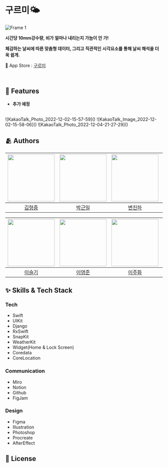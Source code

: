 # 구르미🌤

![Frame 1](https://user-images.githubusercontent.com/63584245/205135938-0a460b46-510f-4c6e-820d-68f923c177a5.svg)


**시간당 10mm강수량, 비가 얼마나 내리는지 가늠이 안 가!**

**체감하는 날씨에 따른 맞춤형 데이터, 그리고 직관적인 시각요소를 통해 날씨 해석을 더욱 쉽게.**

🔗 App Store : <a href="https://apps.apple.com/kr/app/kloudy-charactercheck-weather/id6444051667">구르미</a>

</br>

## :pushpin: Features

- **추가 예정**

</br>
![KakaoTalk_Photo_2022-12-02-15-57-59]()
![KakaoTalk_Image_2022-12-02-15-58-06]()
![KakaoTalk_Photo_2022-12-04-21-27-29]()


## :people_hugging: Authors
| <a href="https://github.com/dkdo1406"><img height="150px" width="150px" src="https://user-images.githubusercontent.com/63584245/205234483-47d4b263-7a7e-4975-b5fa-d56383b38716.jpeg"/></a>|<a href="https://github.com/Valentino1994"><img height="150px" width="150px" src="https://user-images.githubusercontent.com/63584245/205490414-4318b76d-5b18-4e1c-9727-ce41dde58cbf.jpeg"/></a>|<a href="https://github.com/Byeonjinha"><img height="150px" width="150px" src="https://user-images.githubusercontent.com/63584245/205233800-e8262aaa-13d5-4386-b734-4a1e91086732.jpeg"/></a>|<a href="https://github.com/yys88699"><img height="113px" width="150px" src="https://user-images.githubusercontent.com/63584245/205136074-6df973df-1fc7-43a6-9355-53059c6f6373.jpeg"/></a>|
|:---:|:---:|:---:|:---:|
|<a href="https://github.com/dkdo1406">김형중</a>|<a href="https://github.com/Valentino1994">박근일</a>|<a href="https://github.com/Byeonjinha">변진하</a>|<a href="https://github.com/yys88699">윤영서</a>|

|<a href="https://github.com/sseulkii"><img height="150px" width="150px" src="https://user-images.githubusercontent.com/63584245/205136090-c8c0cefe-9e75-48e1-b35c-b7181ffdf71d.png"/></a>|<a href="https://github.com/2youngjun"><img height="150px" width="150px" src="https://user-images.githubusercontent.com/63584245/205136479-3dac6190-e9fd-4cd4-ae08-14440f9f00a6.jpg"/></a>|<a href="https://github.com/Juhwa-Lee1023"><img height="150px" width="150px" src="https://user-images.githubusercontent.com/63584245/205136585-adfbcf0a-b8e3-4a0b-973f-7617f865eb36.png"/></a>| <a href="https://github.com/Hongjaaa"><img height="150px" width="150px" src="https://user-images.githubusercontent.com/63584245/205234248-2e18eb68-bff9-4ead-94e8-2755495ec551.jpeg"/></a>|
|:---:|:---:|:---:|:---:|
|<a href="https://github.com/sseulkii">이슬기</a>|<a href="https://github.com/2youngjun">이영준</a>|<a href="https://github.com/Juhwa-Lee1023">이주화</a>|<a href="https://github.com/Hongjaaa">최홍준</a>|


## :sparkles: Skills & Tech Stack


  ### Tech
  - Swift
  - UIKit 
  - Django
  - RxSwift
  - SnapKit
  - WeatherKit
  - Widget(Home & Lock Screen)
  - Coredata
  - CoreLocation

  ### Communication
  - Miro
  - Notion
  - Github
  - FigJam
  
  ### Design
  - Figma
  - Illustration
  - Photoshop
  - Procreate
  - AfterEffect
 
 

## :lock_with_ink_pen: License

